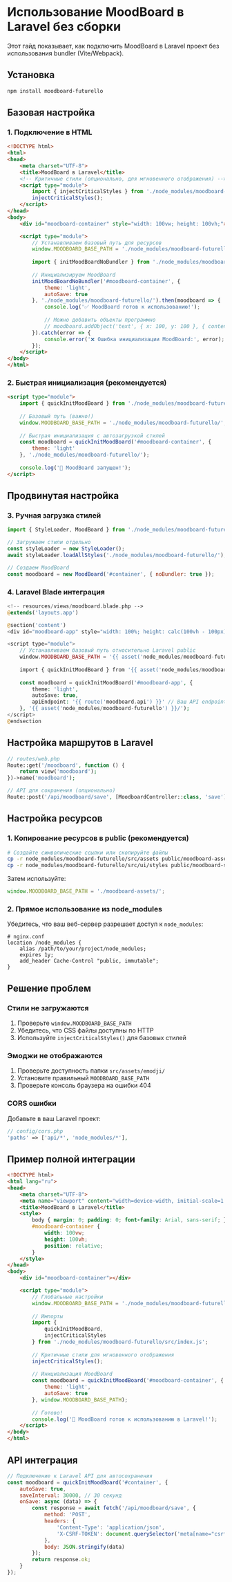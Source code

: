# Использование MoodBoard в Laravel без сборки

Этот гайд показывает, как подключить MoodBoard в Laravel проект без использования bundler (Vite/Webpack).

## Установка

```bash
npm install moodboard-futurello
```

## Базовая настройка

### 1. Подключение в HTML

```html
<!DOCTYPE html>
<html>
<head>
    <meta charset="UTF-8">
    <title>MoodBoard в Laravel</title>
    <!-- Критичные стили (опционально, для мгновенного отображения) -->
    <script type="module">
        import { injectCriticalStyles } from './node_modules/moodboard-futurello/src/index.js';
        injectCriticalStyles();
    </script>
</head>
<body>
    <div id="moodboard-container" style="width: 100vw; height: 100vh;"></div>

    <script type="module">
        // Устанавливаем базовый путь для ресурсов
        window.MOODBOARD_BASE_PATH = './node_modules/moodboard-futurello/';
        
        import { initMoodBoardNoBundler } from './node_modules/moodboard-futurello/src/index.js';
        
        // Инициализируем MoodBoard
        initMoodBoardNoBundler('#moodboard-container', {
            theme: 'light',
            autoSave: true
        }, './node_modules/moodboard-futurello/').then(moodboard => {
            console.log('✅ MoodBoard готов к использованию!');
            
            // Можно добавить объекты программно
            // moodboard.addObject('text', { x: 100, y: 100 }, { content: 'Привет!' });
        }).catch(error => {
            console.error('❌ Ошибка инициализации MoodBoard:', error);
        });
    </script>
</body>
</html>
```

### 2. Быстрая инициализация (рекомендуется)

```html
<script type="module">
    import { quickInitMoodBoard } from './node_modules/moodboard-futurello/src/index.js';
    
    // Базовый путь (важно!)
    window.MOODBOARD_BASE_PATH = './node_modules/moodboard-futurello/';
    
    // Быстрая инициализация с автозагрузкой стилей
    const moodboard = quickInitMoodBoard('#moodboard-container', {
        theme: 'light'
    }, './node_modules/moodboard-futurello/');
    
    console.log('🚀 MoodBoard запущен!');
</script>
```

## Продвинутая настройка

### 3. Ручная загрузка стилей

```javascript
import { StyleLoader, MoodBoard } from './node_modules/moodboard-futurello/src/index.js';

// Загружаем стили отдельно
const styleLoader = new StyleLoader();
await styleLoader.loadAllStyles('./node_modules/moodboard-futurello/');

// Создаем MoodBoard
const moodboard = new MoodBoard('#container', { noBundler: true });
```

### 4. Laravel Blade интеграция

```php
<!-- resources/views/moodboard.blade.php -->
@extends('layouts.app')

@section('content')
<div id="moodboard-app" style="width: 100%; height: calc(100vh - 100px);"></div>

<script type="module">
    // Устанавливаем базовый путь относительно Laravel public
    window.MOODBOARD_BASE_PATH = '{{ asset('node_modules/moodboard-futurello') }}/';
    
    import { quickInitMoodBoard } from '{{ asset('node_modules/moodboard-futurello/src/index.js') }}';
    
    const moodboard = quickInitMoodBoard('#moodboard-app', {
        theme: 'light',
        autoSave: true,
        apiEndpoint: '{{ route('moodboard.api') }}' // Ваш API endpoint
    }, '{{ asset('node_modules/moodboard-futurello') }}/');
</script>
@endsection
```

## Настройка маршрутов в Laravel

```php
// routes/web.php
Route::get('/moodboard', function () {
    return view('moodboard');
})->name('moodboard');

// API для сохранения (опционально)
Route::post('/api/moodboard/save', [MoodboardController::class, 'save'])->name('moodboard.api');
```

## Настройка ресурсов

### 1. Копирование ресурсов в public (рекомендуется)

```bash
# Создайте символические ссылки или скопируйте файлы
cp -r node_modules/moodboard-futurello/src/assets public/moodboard-assets
cp -r node_modules/moodboard-futurello/src/ui/styles public/moodboard-styles
```

Затем используйте:
```javascript
window.MOODBOARD_BASE_PATH = './moodboard-assets/';
```

### 2. Прямое использование из node_modules

Убедитесь, что ваш веб-сервер разрешает доступ к `node_modules`:

```nginx
# nginx.conf
location /node_modules {
    alias /path/to/your/project/node_modules;
    expires 1y;
    add_header Cache-Control "public, immutable";
}
```

## Решение проблем

### Стили не загружаются
1. Проверьте `window.MOODBOARD_BASE_PATH`
2. Убедитесь, что CSS файлы доступны по HTTP
3. Используйте `injectCriticalStyles()` для базовых стилей

### Эмоджи не отображаются
1. Проверьте доступность папки `src/assets/emodji/`
2. Установите правильный `MOODBOARD_BASE_PATH`
3. Проверьте консоль браузера на ошибки 404

### CORS ошибки
Добавьте в ваш Laravel проект:
```php
// config/cors.php
'paths' => ['api/*', 'node_modules/*'],
```

## Пример полной интеграции

```html
<!DOCTYPE html>
<html lang="ru">
<head>
    <meta charset="UTF-8">
    <meta name="viewport" content="width=device-width, initial-scale=1.0">
    <title>MoodBoard в Laravel</title>
    <style>
        body { margin: 0; padding: 0; font-family: Arial, sans-serif; }
        #moodboard-container { 
            width: 100vw; 
            height: 100vh; 
            position: relative;
        }
    </style>
</head>
<body>
    <div id="moodboard-container"></div>

    <script type="module">
        // Глобальные настройки
        window.MOODBOARD_BASE_PATH = './node_modules/moodboard-futurello/';
        
        // Импорты
        import { 
            quickInitMoodBoard, 
            injectCriticalStyles 
        } from './node_modules/moodboard-futurello/src/index.js';
        
        // Критичные стили для мгновенного отображения
        injectCriticalStyles();
        
        // Инициализация MoodBoard
        const moodboard = quickInitMoodBoard('#moodboard-container', {
            theme: 'light',
            autoSave: true
        }, window.MOODBOARD_BASE_PATH);
        
        // Готово!
        console.log('🎨 MoodBoard готов к использованию в Laravel!');
    </script>
</body>
</html>
```

## API интеграция

```javascript
// Подключение к Laravel API для автосохранения
const moodboard = quickInitMoodBoard('#container', {
    autoSave: true,
    saveInterval: 30000, // 30 секунд
    onSave: async (data) => {
        const response = await fetch('/api/moodboard/save', {
            method: 'POST',
            headers: {
                'Content-Type': 'application/json',
                'X-CSRF-TOKEN': document.querySelector('meta[name="csrf-token"]').content
            },
            body: JSON.stringify(data)
        });
        return response.ok;
    }
});
```
